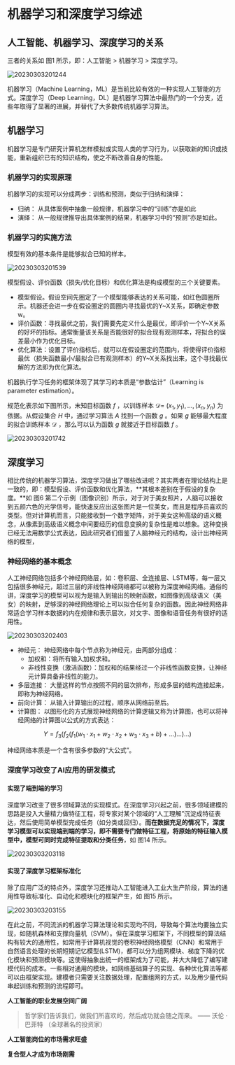 # 机器学习和深度学习综述

## 人工智能、机器学习、深度学习的关系

三者的关系如 图1 所示，即：人工智能 > 机器学习 > 深度学习。

![20230303201244](https://cdn.jsdelivr.net/gh/ironartisan/picRepo/20230303201244.png)

机器学习（Machine Learning，ML）是当前比较有效的一种实现人工智能的方式。深度学习（Deep Learning，DL）是机器学习算法中最热门的一个分支，近些年取得了显著的进展，并替代了大多数传统机器学习算法。


##  机器学习

机器学习是专门研究计算机怎样模拟或实现人类的学习行为，以获取新的知识或技能，重新组织已有的知识结构，使之不断改善自身的性能。

### 机器学习的实现原理

机器学习的实现可以分成两步：训练和预测，类似于归纳和演绎：
- 归纳： 从具体案例中抽象一般规律，机器学习中的“训练”亦是如此
- 演绎： 从一般规律推导出具体案例的结果，机器学习中的“预测”亦是如此。


### 机器学习的实施方法

模型有效的基本条件是能够拟合已知的样本。

![20230303201539](https://cdn.jsdelivr.net/gh/ironartisan/picRepo/20230303201539.png)

模型假设、评价函数（损失/优化目标）和优化算法是构成模型的三个关键要素。
- 模型假设。假设空间先圈定了一个模型能够表达的关系可能，如红色圆圈所示。机器还会进一步在假设圈定的圆圈内寻找最优的Y~X关系，即确定参数w。
- 评价函数：寻找最优之前，我们需要先定义什么是最优，即评价一个Y~X关系的好坏的指标。通常衡量该关系是否能很好的拟合现有观测样本，将拟合的误差最小作为优化目标。
- 优化算法：设置了评价指标后，就可以在假设圈定的范围内，将使得评价指标最优（损失函数最小/最拟合已有观测样本）的Y~X关系找出来，这个寻找最优解的方法即为优化算法。

机器执行学习任务的框架体现了其学习的本质是“参数估计”（Learning is parameter estimation）。

规范化表示如下图所示，末知目标函数 $f$ ，以训练样本 $\mathcal{D}=$
$\left(x_1, y_1\right), \ldots,\left(x_n, y_n\right)$ 为依据。从假设集合 $H$ 中，通过学习算法 $A$ 找到一个函数 $g$ 。如果 $g$ 能够最大程度的拟合训练样本 $\mathcal{D}$ ，那么可以认为函数 $g$ 就接近于目标函数 $f$ 。



![20230303201742](https://cdn.jsdelivr.net/gh/ironartisan/picRepo/20230303201742.png)


## 深度学习

相比传统的机器学习算法，深度学习做出了哪些改进呢？其实两者在理论结构上是一致的，即：模型假设、评价函数和优化算法，**其根本差别在于假设的复杂度。**如 图6 第二个示例（图像识别）所示，对于对于美女照片，人脑可以接收到五颜六色的光学信号，能快速反应出这张图片是一位美女，而且是程序员喜欢的类型。但对计算机而言，只能接收到一个数字矩阵，对于美女这种高级的语义概念，从像素到高级语义概念中间要经历的信息变换的复杂性是难以想象。这种变换已经无法用数学公式表达，因此研究者们借鉴了人脑神经元的结构，设计出神经网络的模型，


### 神经网络的基本概念

人工神经网络包括多个神经网络层，如：卷积层、全连接层、LSTM等，每一层又包括很多神经元，超过三层的非线性神经网络都可以被称为深度神经网络。通俗的讲，深度学习的模型可以视为是输入到输出的映射函数，如图像到高级语义（美女）的映射，足够深的神经网络理论上可以拟合任何复杂的函数。因此神经网络非常适合学习样本数据的内在规律和表示层次，对文字、图像和语音任务有很好的适用性。

![20230303202403](https://cdn.jsdelivr.net/gh/ironartisan/picRepo/20230303202403.png)

- 神经元： 神经网络中每个节点称为神经元，由两部分组成：
  - 加权和：将所有输入加权求和。
  - 非线性变换（激活函数）：加权和的结果经过一个非线性函数变换，让神经元计算具备非线性的能力。
- 多层连接： 大量这样的节点按照不同的层次排布，形成多层的结构连接起来，即称为神经网络。
- 前向计算： 从输入计算输出的过程，顺序从网络前至后。
- 计算图： 以图形化的方式展现神经网络的计算逻辑又称为计算图，也可以将神经网络的计算图以公式的方式表达：
  
$$
\left.Y=f_3\left(f_2\left(f_1\left(w_1 \cdot x_1+w_2 \cdot x_2+w_3 \cdot x_3+b\right)+\ldots\right) \ldots\right) \ldots\right)
$$

神经网络本质是一个含有很多参数的“大公式”。



### 深度学习改变了AI应用的研发模式

#### 实现了端到端的学习

深度学习改变了很多领域算法的实现模式。在深度学习兴起之前，很多领域建模的思路是投入大量精力做特征工程，将专家对某个领域的“人工理解”沉淀成特征表达，然后使用简单模型完成任务（如分类或回归）。**而在数据充足的情况下，深度学习模型可以实现端到端的学习，即不需要专门做特征工程，将原始的特征输入模型中，模型可同时完成特征提取和分类任务**，如 图14 所示。

![20230303203118](https://cdn.jsdelivr.net/gh/ironartisan/picRepo/20230303203118.png)

#### 实现了深度学习框架标准化

除了应用广泛的特点外，深度学习还推动人工智能进入工业大生产阶段，算法的通用性导致标准化、自动化和模块化的框架产生，如 图15 所示。

![20230303203155](https://cdn.jsdelivr.net/gh/ironartisan/picRepo/20230303203155.png)

在此之前，不同流派的机器学习算法理论和实现均不同，导致每个算法均要独立实现，如随机森林和支撑向量机（SVM）。但在深度学习框架下，不同模型的算法结构有较大的通用性，如常用于计算机视觉的卷积神经网络模型（CNN）和常用于自然语言处理的长期短期记忆模型(LSTM)，都可以分为组网模块、梯度下降的优化模块和预测模块等。这使得抽象出统一的框架成为了可能，并大大降低了编写建模代码的成本。一些相对通用的模块，如网络基础算子的实现、各种优化算法等都可以由框架实现。建模者只需要关注数据处理，配置组网的方式，以及用少量代码串起训练和预测的流程即可。

**人工智能的职业发展空间广阔**

>哲学家们告诉我们，做我们所喜欢的，然后成功就会随之而来。 —— 沃伦 · 巴菲特 （全球著名的投资家）

**人工智能岗位的市场需求旺盛**


**复合型人才成为市场刚需**

